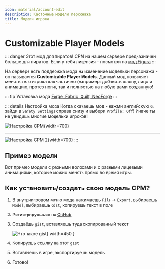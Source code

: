 ```yaml
---
icon: material/account-edit
description: Кастомные модели персонажа
title: Модели игрока
---
```


# Customizable Player Models

::: danger Этот мод для пиратов!
CPM на нашем сервере предназначен больше для пиратов. Если у тебя лицензия - посмотри на [мод Figura](figura.md)
:::

На сервере есть поддержка мода на изменение модельки персонажа - он называется **Customizable Player Models**. Данный мод позволяет менять тело игрока как частично (например: добавить шляпу, лицо и анимацию, протез ноги), так и полностью на любую вами созданную!

::: tip Установка мода
[Forge, Fabric, Quilt, NeoForge](https://modrinth.com/plugin/custom-player-models/versions)
:::

::: details Настройка мода
Когда скачаешь мод - нажми английскую `G`, зайди в `Safety Settings` справа снизу и выбери `Profile: Off`! Иначе ты не увидишь многие модельки игроков!

![Настройка CPM](/assets/gameplay/unique/cpm/settings1.png){width=700}

***

![Настройка CPM 2](/assets/gameplay/unique/cpm/settings2.png){width=700}
:::

## Пример модели

Вот пример модели с разными волосами и с разными лицевыми анимациями, которые можно менять прямо во время игры.

<CardGrid>
<Card style="width: 25rem; overflow: hidden" class="m-0">
    <template #header>
        <Image alt="user header" src="/assets/gameplay/mods/unique/cpm/showcase1.png" preview />
    </template>
</Card>
<Card style="width: 25rem; overflow: hidden" class="m-0">
    <template #header>
        <Image alt="user header" src="/assets/gameplay/mods/unique/cpm/showcase2.png" preview />
    </template>
</Card>
<Card style="width: 25rem; overflow: hidden" class="m-0">
    <template #header>
        <Image alt="user header" src="/assets/gameplay/mods/unique/cpm/showcase3.png" preview />
    </template>
</Card>
</CardGrid>


## Как установить/создать свою модель CPM?

1. В внутриигровом меню мода нажимаешь `File` -> `Export`, выбираешь `Model`, выбираешь `Gist`, копируешь текст в поле

2. Регистрируешься на [GitHub](https://github.com)

3. Создаёшь `gist`, вставляешь туда скопированный текст

    ![Что такое gist](/assets/gameplay/mods/unique/cpm/guide/gist.png){ width=450 }

4. Копируешь ссылку на этот `gist`

5. Вставляешь в игре, экспортируешь модель

6. Готово!